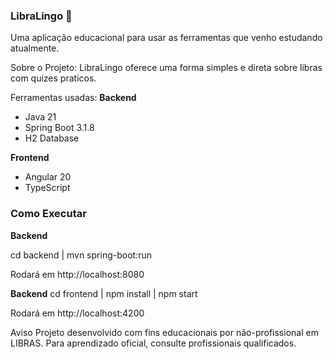 ### ﻿LibraLingo 🤟

Uma aplicação educacional para usar as ferramentas que venho estudando atualmente.

Sobre o Projeto:
LibraLingo oferece uma forma simples e direta sobre libras com quizes praticos.

Ferramentas usadas:
**Backend**
- Java 21  
- Spring Boot 3.1.8  
- H2 Database

 **Frontend**
- Angular 20  
- TypeScript

### Como Executar

**Backend**

cd backend |
mvn spring-boot:run

Rodará em http://localhost:8080

**Backend**
cd frontend |
npm install |
npm start

Rodará em http://localhost:4200

Aviso
Projeto desenvolvido com fins educacionais por não-profissional em LIBRAS.
Para aprendizado oficial, consulte profissionais qualificados.

